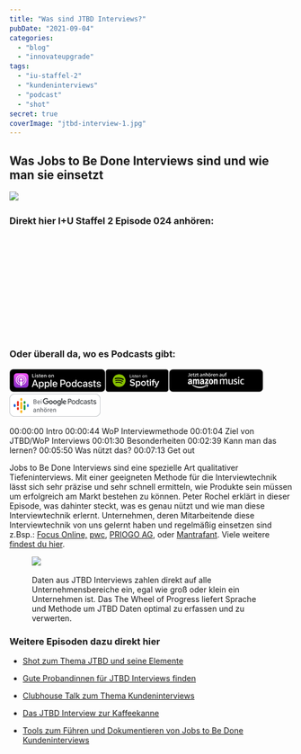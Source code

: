 ```yaml
---
title: "Was sind JTBD Interviews?"
pubDate: "2021-09-04"
categories:
  - "blog"
  - "innovateupgrade"
tags:
  - "iu-staffel-2"
  - "kundeninterviews"
  - "podcast"
  - "shot"
secret: true
coverImage: "jtbd-interview-1.jpg"
---
```


## Was Jobs to Be Done Interviews sind und wie man sie einsetzt

![](images/JTBD-Interview-1024x576.jpg)

### Direkt hier I+U Staffel 2 Episode 024 anhören:

<iframe data-cookie-consent="marketing" data-cookieblock-src="https://embed.podcasts.apple.com/us/podcast/was-sind-jobs-to-be-done-interviews/id1354901024?i=1000534323020&amp;itsct=podcast_box_player&amp;itscg=30200&amp;ls=1&amp;theme=auto" height="175px" frameborder="0" sandbox="allow-forms allow-popups allow-same-origin allow-scripts allow-top-navigation-by-user-activation" allow="autoplay *; encrypted-media *;" style="width: 100%; max-width: 660px; overflow: hidden; border-top-left-radius: 10px; border-top-right-radius: 10px; border-bottom-right-radius: 10px; border-bottom-left-radius: 10px; background-color: transparent;"></iframe>

### Oder überall da, wo es Podcasts gibt:

[![](images/listen-on-apple-podcast.png)](https://podcasts.apple.com/de/podcast/was-sind-jobs-to-be-done-interviews/id1354901024?i=1000534323020&itsct=podcast_box&itscg=30200&ls=1)[![](images/listen-on-spotify.png)](https://open.spotify.com/episode/0IZkmsvmPqDKlxivhZ7yfW?si=kXHcw-wpS7OHTVEfLMr1Wg)[![](images/ListenOn_AmazonMusic_button_Black_RGB_5X_DE-300x73.png)](https://music.amazon.de/podcasts/4838bd28-7b97-4912-80cb-de39a6c75654/episodes/175cc8d1-0e0b-4c5b-85f2-6729c6afa6c3/innovate-upgrade-was-sind-jobs-to-be-done-interviews)[![jobs to be done podcast](images/DE_Google_Podcasts_Badge_8x-300x76.png)](https://podcasts.google.com/feed/aHR0cHM6Ly96dW04cnkucG9kY2FzdGVyLmRlL29iZXJ3YXNzZXIucnNz/episode/cG9kLTYxMzM1Yjg4NjlmZGU1MzA4MDE5MTA?sa=X&ved=0CAUQkfYCahcKEwiooZT4pJGCAxUAAAAAHQAAAAAQAQ)

00:00:00 Intro
00:00:44 WoP Interviewmethode
00:01:04 Ziel von JTBD/WoP Interviews
00:01:30 Besonderheiten
00:02:39 Kann man das lernen?
00:05:50 Was nützt das?
00:07:13 Get out

Jobs to Be Done Interviews sind eine spezielle Art qualitativer Tiefeninterviews. Mit einer geeigneten Methode für die Interviewtechnik lässt sich sehr präzise und sehr schnell ermitteln, wie Produkte sein müssen um erfolgreich am Markt bestehen zu können. Peter Rochel erklärt in dieser Episode, was dahinter steckt, was es genau nützt und wie man diese Interviewtechnik erlernt. Unternehmen, deren Mitarbeitende diese Interviewtechnik von uns gelernt haben und regelmäßig einsetzen sind z.Bsp.: [Focus Online,](https://www.focus.de) [pwc](https://www.pwc.de), [PRIOGO AG](https://www.priogo.com), oder [Mantrafant](https://mantrafant.com). Viele weitere [findest du hier](https://oberwasser-consulting.de/ueber/expertise/).

<figure>

![](images/JTBD-Tools.001-1024x576.jpeg)

<figcaption>

Daten aus JTBD Interviews zahlen direkt auf alle Unternehmensbereiche ein, egal wie groß oder klein ein Unternehmen ist. Das The Wheel of Progress liefert Sprache und Methode um JTBD Daten optimal zu erfassen und zu verwerten.

</figcaption>

</figure>

### Weitere Episoden dazu direkt hier

- [Shot zum Thema JTBD und seine Elemente](https://oberwasser-consulting.de/der-job-to-be-done-jtbd/)

- [Gute Probandinnen für JTBD Interviews finden](https://oberwasser-consulting.de/gute-kandidaten-fuer-jtbd-interviews/)

- [Clubhouse Talk zum Thema Kundeninterviews](https://oberwasser-consulting.de/podcast043/)

- [Das JTBD Interview zur Kaffeekanne](https://oberwasser-consulting.de/podcast043/)

- [Tools zum Führen und Dokumentieren von Jobs to Be Done Kundeninterviews](https://oberwasser-consulting.de/jtbd-tools/)
